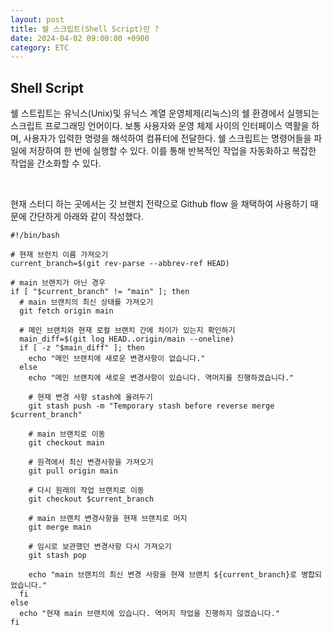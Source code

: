 ```yaml
---
layout: post
title: 쉘 스크립트(Shell Script)란 ? 
date: 2024-04-02 09:00:00 +0900
category: ETC
---
```


## Shell Script 

쉘 스트립트는 유닉스(Unix)및 유닉스 계열 운영체제(리눅스)의 쉘 환경에서 실행되는 스크립트 프로그래밍 언어이다. 보통 사용자와 운영 체제 사이의 인터페이스 역활을 하며, 사용자가 입력한 명령을 해석하여 컴퓨터에 전달한다. 쉘 스크립트는 명령어들을 파일에 저장하여 한 번에 실행할 수 있다. 이를 통해 반복적인 작업을 자동화하고 복잡한 작업을 간소화할 수 있다. 

<br>

현재 스터디 하는 곳에서는 깃 브랜치 전략으로 Github flow 을 채택하여 사용하기 때문에 간단하게 아래와 같이 작성했다.

```
#!/bin/bash

# 현재 브런치 이름 가져오기
current_branch=$(git rev-parse --abbrev-ref HEAD)

# main 브랜치가 아닌 경우
if [ "$current_branch" != "main" ]; then
  # main 브랜치의 최신 상태를 가져오기
  git fetch origin main

  # 메인 브랜치와 현재 로컬 브랜치 간에 차이가 있는지 확인하기
  main_diff=$(git log HEAD..origin/main --oneline)
  if [ -z "$main_diff" ]; then
    echo "메인 브랜치에 새로운 변경사항이 없습니다."
  else
    echo "메인 브랜치에 새로운 변경사항이 있습니다. 역머지를 진행하겠습니다."

    # 현재 변경 사항 stash에 올려두기
    git stash push -m "Temporary stash before reverse merge $current_branch"

    # main 브랜치로 이동
    git checkout main

    # 원격에서 최신 변경사항을 가져오기
    git pull origin main

    # 다시 원래의 작업 브랜치로 이동
    git checkout $current_branch

    # main 브랜치 변경사항을 현재 브랜치로 머지
    git merge main

    # 임시로 보관했던 변경사항 다시 가져오기
    git stash pop

    echo "main 브랜치의 최신 변경 사항을 현재 브랜치 ${current_branch}로 병합되었습니다."
  fi
else
  echo "현재 main 브랜치에 있습니다. 역머지 작업을 진행하지 않겠습니다."
fi
```


